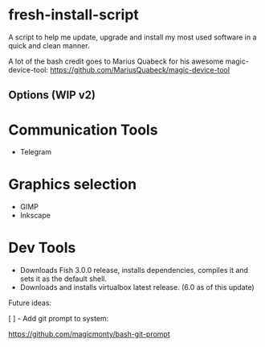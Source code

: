 # fresh-install-script
A script to help me update, upgrade and install my most used software in a quick and clean manner.

A lot of the bash credit goes to Marius Quabeck for his awesome magic-device-tool: https://github.com/MariusQuabeck/magic-device-tool

Options (WIP v2)
-------
# Communication Tools
- Telegram

# Graphics selection
- GIMP
- Inkscape

# Dev Tools
- Downloads Fish 3.0.0 release, installs dependencies, compiles it and sets it as the default shell.
- Downloads and installs virtualbox latest release. (6.0 as of this update)

Future ideas:

[ ] - Add git prompt to system:

https://github.com/magicmonty/bash-git-prompt
